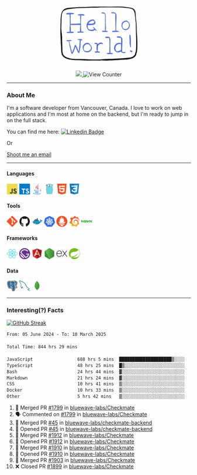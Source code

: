 <div align="center">
    <img src="./img/hello_world.webp" height="200px" width="">
    <div>
        <a href="https://www.linkedin.com/in/ajhollid">
            <img src="https://img.shields.io/badge/LinkedIn-blue"/>
        </a>
        <img src="https://komarev.com/ghpvc/?username=ajhollid&color=yellow" alt="View Counter">
    </div>
</div>

---

### About Me

I'm a software developer from Vancouver, Canada. I love to work on web applications and I'm most at home on the backend, but I'm ready to jump in on the full stack.

You can find me here: [![Linkedin Badge](https://img.shields.io/badge/-ajhollid-blue?style=flat&logo=Linkedin&logoColor=white)](https://www.linkedin.com/in/ajhollid)

Or

[Shoot me an email](mailto:ajhollid@gmail.com)

---

#### Languages

<div>
    <img src="./img/devicons/javascript-original.svg" width=30 height=30 alt="JavaScript">
    <img src="/img/devicons/typescript-original.svg" width=30 height=30 alt="TypeScript">
    <img src="./img/devicons/java-original.svg" width=30 height=30 alt="Java">
    <img src="./img/devicons/go-original.svg" width=30 height=30 alt="Golang">
    <img src="./img/devicons/html5-original.svg" width=30 height=30 alt="HTML 5">
    <img src="./img/devicons/css3-original.svg" width=30 height=30 alt="CSS 3">
</div>

#### Tools

<div>
    <img src="./img/devicons/git-original.svg" width=30 height=30 alt="Git">
    <img src="./img/devicons/github-original.svg" width=30 height=30 alt="Github">
    <img src="./img/devicons/docker-original.svg" width=30 
    height=30 alt="Docker">
    <img src="./img/devicons/kubernetes-original.svg" width=30 height=30 alt="K8">
    <img src="./img/devicons/prometheus-original.svg" width=30 height=30 alt="Prometheus">
    <img src="./img/devicons/grafana-original.svg" width=30 height=30 alt="Grafana">
    <img src="./img/devicons/nginx-original.svg" width=30 height=30 alt="Nginx">
</div>

#### Frameworks

<div>
    <img src="./img/devicons/react-original.svg" width=30 height=30 alt="React">
    <img src="./img/devicons/gatsby-original.svg" width=30 height=30 alt="Gatsby">
    <img src="./img/devicons/angularjs-original.svg" width=30 height=30 alt="AngularJS">
    <img src="./img/devicons/nodejs-original.svg" width=30 height=30 alt="NodeJS">
    <img src="./img/devicons/express-original.svg" width=30 height=30 alt="Express">
    <img src="./img/devicons/spring-original.svg" width=30 height=30 alt="Spring">
</div>

#### Data

<div>
    <img src="./img/devicons/postgresql-original.svg" width=30 height=30 alt="Postgresql">
    <img src="./img/devicons/mysql-original.svg" width=30 height=30 alt="Mysql">
    <img src="./img/devicons/mongodb-original.svg" width=30 height=30 alt="MongoDB">
</div>

---

### Interesting(?) Facts

[![GitHub Streak](http://github-readme-streak-stats.herokuapp.com?user=ajhollid)](https://git.io/streak-stats)

 <!--START_SECTION:waka-->

```txt
From: 05 June 2024 - To: 10 March 2025

Total Time: 844 hrs 29 mins

JavaScript                 688 hrs 5 mins  ████████████████████▒░░░░   80.93 %
TypeScript                 48 hrs 25 mins  █▒░░░░░░░░░░░░░░░░░░░░░░░   05.70 %
Bash                       24 hrs 44 mins  ▓░░░░░░░░░░░░░░░░░░░░░░░░   02.91 %
Markdown                   21 hrs 24 mins  ▓░░░░░░░░░░░░░░░░░░░░░░░░   02.52 %
CSS                        10 hrs 41 mins  ▒░░░░░░░░░░░░░░░░░░░░░░░░   01.26 %
Docker                     10 hrs 33 mins  ▒░░░░░░░░░░░░░░░░░░░░░░░░   01.24 %
Other                      5 hrs 42 mins   ▒░░░░░░░░░░░░░░░░░░░░░░░░   00.67 %
```

<!--END_SECTION:waka-->


<!--START_SECTION:activity-->
1. 🎉 Merged PR [#1799](https://github.com/bluewave-labs/Checkmate/pull/1799) in [bluewave-labs/Checkmate](https://github.com/bluewave-labs/Checkmate)
2. 🗣 Commented on [#1799](https://github.com/bluewave-labs/Checkmate/pull/1799#issuecomment-2715435704) in [bluewave-labs/Checkmate](https://github.com/bluewave-labs/Checkmate)
3. 🎉 Merged PR [#45](https://github.com/bluewave-labs/checkmate-backend/pull/45) in [bluewave-labs/checkmate-backend](https://github.com/bluewave-labs/checkmate-backend)
4. 💪 Opened PR [#45](https://github.com/bluewave-labs/checkmate-backend/pull/45) in [bluewave-labs/checkmate-backend](https://github.com/bluewave-labs/checkmate-backend)
5. 🎉 Merged PR [#1912](https://github.com/bluewave-labs/Checkmate/pull/1912) in [bluewave-labs/Checkmate](https://github.com/bluewave-labs/Checkmate)
6. 💪 Opened PR [#1912](https://github.com/bluewave-labs/Checkmate/pull/1912) in [bluewave-labs/Checkmate](https://github.com/bluewave-labs/Checkmate)
7. 🎉 Merged PR [#1910](https://github.com/bluewave-labs/Checkmate/pull/1910) in [bluewave-labs/Checkmate](https://github.com/bluewave-labs/Checkmate)
8. 💪 Opened PR [#1910](https://github.com/bluewave-labs/Checkmate/pull/1910) in [bluewave-labs/Checkmate](https://github.com/bluewave-labs/Checkmate)
9. 🎉 Merged PR [#1903](https://github.com/bluewave-labs/Checkmate/pull/1903) in [bluewave-labs/Checkmate](https://github.com/bluewave-labs/Checkmate)
10. ❌ Closed PR [#1899](https://github.com/bluewave-labs/Checkmate/pull/1899) in [bluewave-labs/Checkmate](https://github.com/bluewave-labs/Checkmate)
<!--END_SECTION:activity-->
